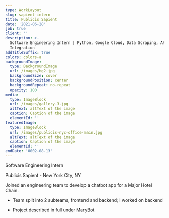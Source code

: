```yaml
---
type: WorkLayout
slug: sapient-intern
title: Publicis Sapient
date: '2021-06-28'
job: true
client: ''
description: >-
  Software Engineering Intern | Python, Google Cloud, Data Scraping, API
  Integration
addTitleSuffix: true
colors: colors-a
backgroundImage:
  type: BackgroundImage
  url: /images/bg2.jpg
  backgroundSize: cover
  backgroundPosition: center
  backgroundRepeat: no-repeat
  opacity: 100
media:
  type: ImageBlock
  url: /images/gallery-3.jpg
  altText: altText of the image
  caption: Caption of the image
  elementId: ''
featuredImage:
  type: ImageBlock
  url: /images/publicis-nyc-office-main.jpg
  altText: altText of the image
  caption: Caption of the image
  elementId: ''
endDate: '0002-08-13'
---
```


Software Engineering Intern

Publicis Sapient - New York City, NY

Joined an engineering team to develop a chatbot app for a Major Hotel Chain. 

- Team split into 2 subteams, frontend and backend; I worked on backend

- Project described in full under [MaryBot](/projects/project-one)
